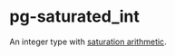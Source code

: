 # pg-saturated_int

An integer type with [saturation arithmetic](https://en.wikipedia.org/wiki/Saturation_arithmetic).
